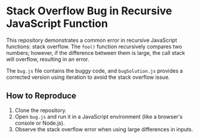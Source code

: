 # Stack Overflow Bug in Recursive JavaScript Function

This repository demonstrates a common error in recursive JavaScript functions: stack overflow.  The `foo()` function recursively compares two numbers; however, if the difference between them is large, the call stack will overflow, resulting in an error.

The `bug.js` file contains the buggy code, and `bugSolution.js` provides a corrected version using iteration to avoid the stack overflow issue.

## How to Reproduce

1. Clone the repository.
2. Open `bug.js` and run it in a JavaScript environment (like a browser's console or Node.js).
3. Observe the stack overflow error when using large differences in inputs.